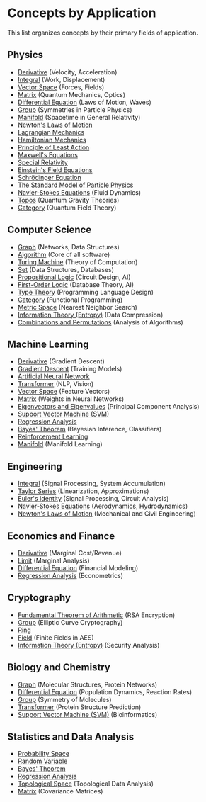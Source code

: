 # Concepts by Application

This list organizes concepts by their primary fields of application.

## Physics

- [Derivative](../pure_mathematics/analysis/derivative.md) (Velocity, Acceleration)
- [Integral](../pure_mathematics/analysis/integral.md) (Work, Displacement)
- [Vector Space](../pure_mathematics/linear_algebra/vector_space.md) (Forces, Fields)
- [Matrix](../pure_mathematics/linear_algebra/matrix.md) (Quantum Mechanics, Optics)
- [Differential Equation](../applied_mathematics/differential_equations/differential_equation.md) (Laws of Motion, Waves)
- [Group](../pure_mathematics/algebra/group.md) (Symmetries in Particle Physics)
- [Manifold](../pure_mathematics/geometry/manifold.md) (Spacetime in General Relativity)
- [Newton's Laws of Motion](../physics/classical_mechanics/newtons_laws.md)
- [Lagrangian Mechanics](../physics/analytical_mechanics/lagrangian_mechanics.md)
- [Hamiltonian Mechanics](../physics/analytical_mechanics/hamiltonian_mechanics.md)
- [Principle of Least Action](../physics/analytical_mechanics/principle_of_least_action.md)
- [Maxwell's Equations](../physics/electromagnetism/maxwells_equations.md)
- [Special Relativity](../physics/special_relativity/special_relativity.md)
- [Einstein's Field Equations](../physics/general_relativity/einstein_field_equations.md)
- [Schrödinger Equation](../physics/quantum_mechanics/schrodinger_equation.md)
- [The Standard Model of Particle Physics](../physics/particle_physics/standard_model.md)
- [Navier-Stokes Equations](../applied_mathematics/fluid_dynamics/navier_stokes_equations.md) (Fluid Dynamics)
- [Topos](../foundations_of_mathematics/topos_theory/topos.md) (Quantum Gravity Theories)
- [Category](../foundations_of_mathematics/category_theory/category.md) (Quantum Field Theory)

## Computer Science

- [Graph](../pure_mathematics/discrete_mathematics/graph_theory/graph.md) (Networks, Data Structures)
- [Algorithm](../computer_science/algorithms_and_data_structures/algorithm.md) (Core of all software)
- [Turing Machine](../foundations_of_mathematics/computability_theory/turing_machine.md) (Theory of Computation)
- [Set](../foundations_of_mathematics/set_theory/set.md) (Data Structures, Databases)
- [Propositional Logic](../foundations_of_mathematics/logic/propositional_logic.md) (Circuit Design, AI)
- [First-Order Logic](../foundations_of_mathematics/logic/first_order_logic.md) (Database Theory, AI)
- [Type Theory](../foundations_of_mathematics/type_theory/type_theory.md) (Programming Language Design)
- [Category](../foundations_of_mathematics/category_theory/category.md) (Functional Programming)
- [Metric Space](../pure_mathematics/topology/metric_space.md) (Nearest Neighbor Search)
- [Information Theory (Entropy)](../computer_science/information_theory/entropy.md) (Data Compression)
- [Combinations and Permutations](../pure_mathematics/discrete_mathematics/combinatorics/combinations_and_permutations.md) (Analysis of Algorithms)

## Machine Learning

- [Derivative](../pure_mathematics/analysis/derivative.md) (Gradient Descent)
- [Gradient Descent](../computer_science/machine_learning/gradient_descent.md) (Training Models)
- [Artificial Neural Network](../computer_science/machine_learning/artificial_neural_network.md)
- [Transformer](../computer_science/machine_learning/transformer.md) (NLP, Vision)
- [Vector Space](../pure_mathematics/linear_algebra/vector_space.md) (Feature Vectors)
- [Matrix](../pure_mathematics/linear_algebra/matrix.md) (Weights in Neural Networks)
- [Eigenvectors and Eigenvalues](../pure_mathematics/linear_algebra/eigenvectors_and_eigenvalues.md) (Principal Component Analysis)
- [Support Vector Machine (SVM)](../computer_science/machine_learning/svm.md)
- [Regression Analysis](../applied_mathematics/statistics/regression_analysis.md)
- [Bayes' Theorem](../applied_mathematics/probability_theory/bayes_theorem.md) (Bayesian Inference, Classifiers)
- [Reinforcement Learning](../computer_science/artificial_intelligence/reinforcement_learning.md)
- [Manifold](../pure_mathematics/geometry/manifold.md) (Manifold Learning)

## Engineering

- [Integral](../pure_mathematics/analysis/integral.md) (Signal Processing, System Accumulation)
- [Taylor Series](../pure_mathematics/analysis/taylor_series.md) (Linearization, Approximations)
- [Euler's Identity](../pure_mathematics/analysis/eulers_identity.md) (Signal Processing, Circuit Analysis)
- [Navier-Stokes Equations](../applied_mathematics/fluid_dynamics/navier_stokes_equations.md) (Aerodynamics, Hydrodynamics)
- [Newton's Laws of Motion](../physics/classical_mechanics/newtons_laws.md) (Mechanical and Civil Engineering)

## Economics and Finance

- [Derivative](../pure_mathematics/analysis/derivative.md) (Marginal Cost/Revenue)
- [Limit](../pure_mathematics/analysis/limit.md) (Marginal Analysis)
- [Differential Equation](../applied_mathematics/differential_equations/differential_equation.md) (Financial Modeling)
- [Regression Analysis](../applied_mathematics/statistics/regression_analysis.md) (Econometrics)

## Cryptography

- [Fundamental Theorem of Arithmetic](../pure_mathematics/number_theory/fundamental_theorem_of_arithmetic.md) (RSA Encryption)
- [Group](../pure_mathematics/algebra/group.md) (Elliptic Curve Cryptography)
- [Ring](../pure_mathematics/algebra/ring.md)
- [Field](../pure_mathematics/algebra/field.md) (Finite Fields in AES)
- [Information Theory (Entropy)](../computer_science/information_theory/entropy.md) (Security Analysis)

## Biology and Chemistry

- [Graph](../pure_mathematics/discrete_mathematics/graph_theory/graph.md) (Molecular Structures, Protein Networks)
- [Differential Equation](../applied_mathematics/differential_equations/differential_equation.md) (Population Dynamics, Reaction Rates)
- [Group](../pure_mathematics/algebra/group.md) (Symmetry of Molecules)
- [Transformer](../computer_science/machine_learning/transformer.md) (Protein Structure Prediction)
- [Support Vector Machine (SVM)](../computer_science/machine_learning/svm.md) (Bioinformatics)

## Statistics and Data Analysis

- [Probability Space](../applied_mathematics/probability_theory/probability_space.md)
- [Random Variable](../applied_mathematics/probability_theory/random_variable.md)
- [Bayes' Theorem](../applied_mathematics/probability_theory/bayes_theorem.md)
- [Regression Analysis](../applied_mathematics/statistics/regression_analysis.md)
- [Topological Space](../pure_mathematics/topology/topological_space.md) (Topological Data Analysis)
- [Matrix](../pure_mathematics/linear_algebra/matrix.md) (Covariance Matrices)
